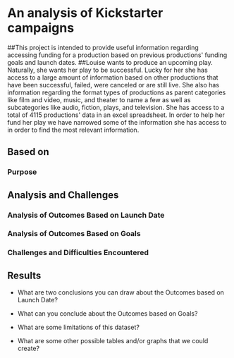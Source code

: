 # An analysis of Kickstarter campaigns
##This project is intended to provide useful information regarding accessing funding for a production based on previous productions' funding goals and launch dates. 
##Louise wants to produce an upcoming play. Naturally, she wants her play to be successful. Lucky for her she has access to a large amount of information based on other productions that have been successful, failed, were canceled or are still live. She also has information regarding the format types of productions as parent categories like film and video, music, and theater to name a few as well as subcategories like audio, fiction, plays, and television. She has access to a total of 4115 productions' data in an excel spreadsheet. In order to help her fund her play we have narrowed some of the information she has access to in order to find the most relevant information.  
## Based on 
### Purpose

## Analysis and Challenges

### Analysis of Outcomes Based on Launch Date

### Analysis of Outcomes Based on Goals

### Challenges and Difficulties Encountered

## Results

- What are two conclusions you can draw about the Outcomes based on Launch Date?

- What can you conclude about the Outcomes based on Goals?

- What are some limitations of this dataset?

- What are some other possible tables and/or graphs that we could create?
